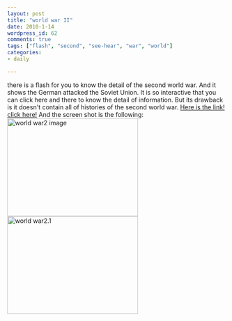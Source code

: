 ```yaml
---
layout: post
title: "world war II"
date: 2010-1-14
wordpress_id: 62
comments: true
tags: ["flash", "second", "see-hear", "war", "world"]
categories:
- daily

---
```


there is a flash for you to know the detail of the second world war. And it shows the German attacked the Soviet Union. It is so interactive that you can click here and there to know the detail of information. But its drawback is it doesn't contain all of histories of the second world war.
<a title="war" href="http://english.pobediteli.ru/flash.html?DR=0"> Here is the link! click here!</a>
And the screen shot is the following:
<a href="http://chillyc.info/wp-content/uploads/2010/01/world-war2.jpg"><img class="aligncenter size-medium wp-image-60" title="world war2" src="http://chillyc.info/wp-content/uploads/2010/01/world-war2-300x225.jpg" alt="world war2 image" width="300" height="225" /></a>
<a href="http://chillyc.info/wp-content/uploads/2010/01/world-war2.1.jpg"><img class="aligncenter size-medium wp-image-61" title="world war2.1" src="http://chillyc.info/wp-content/uploads/2010/01/world-war2.1-300x225.jpg" alt="world war2.1" width="300" height="225" /></a>
